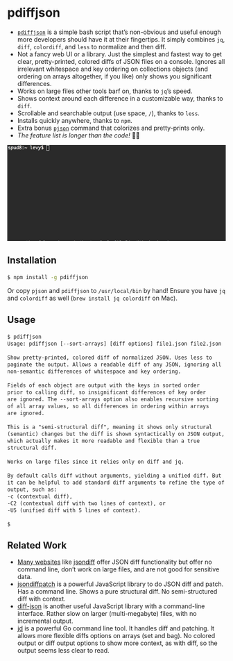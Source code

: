 # pdiffjson

- [`pdiffjson`](pdiffjson) is a simple bash script that’s non-obvious and useful enough more developers
  should have it at their fingertips.
  It simply combines `jq`, `diff`, `colordiff`, and `less` to normalize and then diff.
- Not a fancy web UI or a library.
  Just the simplest and fastest way to get clear, pretty-printed, colored diffs of JSON
  files on a console.
  Ignores all irrelevant whitespace and key ordering on collections objects (and ordering on
  arrays altogether, if you like) only shows you significant differences.
- Works on large files other tools barf on, thanks to `jq`’s speed.
- Shows context around each difference in a customizable way, thanks to `diff`.
- Scrollable and searchable output (use space, `/`), thanks to `less`.
- Installs quickly anywhere, thanks to `npm`.
- Extra bonus [`pjson`](pjson) command that colorizes and pretty-prints only.
- *The feature list is longer than the code!*
  🤯😀

![example usage](images/example.gif)

## Installation

```bash
$ npm install -g pdiffjson
```

Or copy `pjson` and `pdiffjson` to `/usr/local/bin` by hand!
Ensure you have `jq` and `colordiff` as well (`brew install jq colordiff` on Mac).

## Usage

    $ pdiffjson
    Usage: pdiffjson [--sort-arrays] [diff options] file1.json file2.json

    Show pretty-printed, colored diff of normalized JSON. Uses less to
    paginate the output. Allows a readable diff of any JSON, ignoring all
    non-semantic differences of whitespace and key ordering.

    Fields of each object are output with the keys in sorted order
    prior to calling diff, so insignificant differences of key order
    are ignored. The --sort-arrays option also enables recursive sorting
    of all array values, so all differences in ordering within arrays
    are ignored.

    This is a "semi-structural diff", meaning it shows only structural
    (semantic) changes but the diff is shown syntactically on JSON output,
    which actually makes it more readable and flexible than a true
    structural diff.

    Works on large files since it relies only on diff and jq.

    By default calls diff without arguments, yielding a unified diff. But
    it can be helpful to add standard diff arguments to refine the type of
    output, such as:
    -c (contextual diff),
    -C2 (contextual diff with two lines of context), or
    -U5 (unified diff with 5 lines of context).

    $

## Related Work

- [Many websites](https://www.google.com/search?q=json+diff) like
  [jsondiff](https://github.com/zgrossbart/jdd) offer JSON diff functionality but offer no
  command line, don’t work on large files, and are not good for sensitive data.
- [jsondiffpatch](https://github.com/benjamine/jsondiffpatch) is a powerful JavaScript library
  to do JSON diff and patch.
  Has a command line.
  Shows a pure structural diff.
  No semi-structured diff with context.
- [diff-json](https://github.com/andreyvit/json-diff) is another useful JavaScript library with
  a command-line interface.
  Rather slow on larger (multi-megabyte) files, with no incremental output.
- [jd](https://github.com/josephburnett/jd) is a powerful Go command line tool.
  It handles diff and patching.
  It allows more flexible diffs options on arrays (set and bag).
  No colored output or diff output options to show more context, as with diff, so the output
  seems less clear to read.
